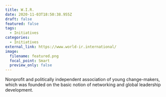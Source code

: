 ```yaml
---
title: W.I.R.
date: 2020-11-03T18:50:38.955Z
draft: false
featured: false
tags:
  - Initiatives
categories:
  - Initiatives
external_link: https://www.world-ir.international/
image:
  filename: featured.png
  focal_point: Smart
  preview_only: false
---
```

Nonprofit and politically independent association of young change-makers, which was founded on the basic notion of networking and global leadership development.